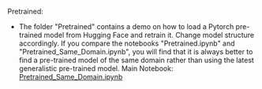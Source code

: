 Pretrained:
- The folder "Pretrained" contains a demo on how to load a Pytorch pre-trained model from Hugging Face and retrain it. Change model structure accordingly. If you compare the notebooks "Pretrained.ipynb" and "Pretrained_Same_Domain.ipynb", you will find that it is always better to find a pre-trained model of the same domain rather than using the latest generalistic pre-trained model.
  Main Notebook: <a href="https://github.com/Kallol7/PytorchNotes/blob/main/Pretrained/Pretrained_Same_Domain.ipynb" >Pretrained_Same_Domain.ipynb</a>

